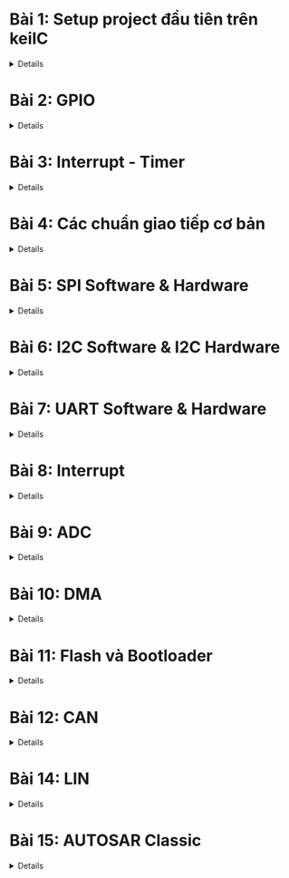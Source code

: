 # Bài 1: Setup project đầu tiên trên keilC

<details>
<summary> Details </summary>

## 1.KeilC

<details>
<summary> Details </summary>

![KeilC](https://github.com/Fakerrrrrrrrrrr/Embedded_in_Automotive/blob/main/Images/KeilC.png)

KeilC (hay được gọi là Keil C hoặc Keil uVision) là một công cụ phát triển phần mềm tích hợp (IDE - Integrated Development Environment) được sử dụng để lập trình và phát triển phần mềm nhúng cho các vi điều khiển. KeilC được phát triển bởi công ty Keil, hiện thuộc sở hữu của ARM Holdings, và thường được sử dụng để lập trình các vi điều khiển dựa trên kiến trúc ARM, đặc biệt là các dòng vi điều khiển 8051 và ARM Cortex.

**Các thành phần chính của KeilC**:

- uVision IDE:<br>
Đây là môi trường phát triển tích hợp, cung cấp giao diện để viết mã, biên dịch chương trình, và gỡ lỗi các ứng dụng nhúng. Nó bao gồm trình biên tập mã nguồn và các công cụ khác giúp lập trình viên dễ dàng quản lý các dự án.
- C Compiler (Trình biên dịch C):<br>
KeilC cung cấp trình biên dịch ngôn ngữ lập trình C/C++, cho phép viết mã chương trình bằng ngôn ngữ C và biên dịch nó thành mã máy cho vi điều khiển.
- Assembler (Trình hợp dịch):<br>
Hỗ trợ viết mã Assembly và biên dịch mã Assembly thành mã máy. Đây là công cụ hữu ích cho các tình huống cần kiểm soát chi tiết phần cứng ở mức thấp.
- Debugger (Trình gỡ lỗi):<br>
KeilC tích hợp trình gỡ lỗi mạnh mẽ, giúp lập trình viên kiểm tra và sửa lỗi chương trình trên mô phỏng hoặc trên phần cứng thực. Trình gỡ lỗi có thể tương tác với các bo mạch thực tế để kiểm tra chương trình trên vi điều khiển.
- Simulator (Trình mô phỏng):<br>
Keil cung cấp công cụ mô phỏng, cho phép lập trình viên kiểm tra các chương trình của họ mà không cần phần cứng thực. Trình mô phỏng có thể mô phỏng các trạng thái và phản ứng của vi điều khiển.

**Các tính năng nổi bật của KeilC**:

- **Hỗ trợ nhiều vi điều khiển**: KeilC hỗ trợ nhiều dòng vi điều khiển, bao gồm các dòng 8051, ARM7, ARM Cortex-M, và các vi điều khiển khác dựa trên kiến trúc ARM.
- **Quản lý dự án**: Hỗ trợ quản lý dự án lớn, cho phép người dùng dễ dàng tổ chức mã nguồn và các tệp tin liên quan.
- **Tích hợp trình biên dịch và gỡ lỗi**: Giúp quá trình phát triển và thử nghiệm chương trình trở nên hiệu quả hơn.
- **Khả năng mô phỏng và gỡ lỗi trên phần cứng**: Đây là tính năng quan trọng giúp lập trình viên có thể kiểm tra chương trình trực tiếp trên vi điều khiển thực tế.

**Ứng dụng của KeilC**:

KeilC thường được sử dụng trong phát triển các ứng dụng nhúng, chẳng hạn như:

- Các hệ thống điều khiển thời gian thực (RTOS).
- Các ứng dụng IoT (Internet of Things) dựa trên vi điều khiển ARM.
- Các dự án phát triển phần mềm cho các thiết bị nhúng như điện thoại, máy tính bảng, hệ thống nhúng công nghiệp, thiết bị y tế, và nhiều hệ thống nhúng khác.

</details>

## 2. Blink Led PC13

<details>
<summary> Details </summary>

![BlinkLedPC13](https://github.com/Fakerrrrrrrrrrr/Embedded_in_Automotive/blob/main/Images/BlinkLedPC13.png)

Trên con vi điều khiển STM32 có các chân A0, A1, A2,... đó là các chân GPIO tổ chức thành các bộ như GPIOA, GPIOB, GPIOC,... mỗi bộ gồm 16 chân là từ chân 0 đến chân 15, các chân có nhiều chức năng, chức năng cơ bản là xuất và nhận điện áp. Ví dụ này xuất ra được điện áp để điều kiển con Led PC13.<br>

Để GPIO hoạt động được cần phải cấp xung clock để GPIO hoạt động. Con vi điều khiển sẽ hoạt động dựa trên giao động được tạo ra bởi thạch anh hay được tạo ra bởi bộ giao động nội.

PC13 có nghĩa là Port ở GPIOC thuộc chân số 13.

Hiện nay thời đại phát triển, mọi con vi điều khiển hầu hết đều có thư viện nên ít khi gặp trường hợp phải code trực tiếp trên thanh ghi. Code bằng thanh ghi chủ yếu để hiểu cách ngoại vi được cấu hình.

- APB2 được cấu hình bởi thanh ghi APB2 peripheral clock enable register (RCC_APB2ENR.)
- Bit IOPCEN điều khiển xung cấp cho GPIOC

![APB2ENR](https://github.com/Fakerrrrrrrrrrr/Embedded_in_Automotive/blob/main/Images/APB2.png)

Các bit từ 0 đến 15 sẽ chịu trách nhiệm cấu hình xung clock cho ngoại vi, bit số 4 là bit IOPCEN để cấu hình cho cái xung clock của GPIOC. Ghi IOPCEN lên 1 là đã cấp xung.

- **Cấu hình chế độ chân GPIO**

Port configuration register low (GPIOx_CRL): cấu hình cho các chân từ 0-7 trong Portx

![GPIOx_CRL](https://github.com/Fakerrrrrrrrrrr/Embedded_in_Automotive/blob/main/Images/GPIOx_CRL.png)

Port configuration register low (GPIOx_CRH): cấu hình cho các chân từ 8-15 trong Portx

![GPIOx_CRH](https://github.com/Fakerrrrrrrrrrr/Embedded_in_Automotive/blob/main/Images/GPIOx_CRH.png)

Mỗi GPIO có 16 chân, mỗi chân được quyết định bởi 4 bit, nên để đủ 16 chân thì cần 64 bit, cấu trúc vi điều khiển chỉ cần 32 bit nên phải chia đôi ra thành 2 thanh ghi CRH và CRL, GPIOx_CRL sẽ cấu hình cho chân từ 0-7, GPIOx_CRH sẽ cấu hình cho chân từ 8-15 (Thay x bằng A,B,C,...).

Ở đây dùng PC13 nên sẽ quan tâm tới CNF13 và MODE13, mỗi phần chứa 2 bit và tùy thuộc giá trị ghi vào 4 bit rw (read write).

![8-15](https://github.com/Fakerrrrrrrrrrr/Embedded_in_Automotive/blob/main/Images/8_15_leg.png)

Code điều khiển PC13 với Mode_11 và CNF_00:
```c
int main(){
  RCC->APB2ENR |= RCC_APB2ENR_IOPCEN| RCC_APB2ENR_IOPAEN;

  GPIOC->CRH |= GPIO_CRH_MODE13_0;  //MODE[1:0] = 11: Output mode, max speed 50 MHz.
  GPIOC->CRH |= GPIO_CRH_MODE13_1;
  GPIOC->CRH &= ~GPIO_CRH_CNF13_0;  //CNF13[1:0] = 00: General purpose output push-pull.
  GPIOC->CRH &= ~GPIO_CRH_CNF13_1;
  while(1){
  
  }
  return 0;
}
```

Port output data register (GPIOx_ODR).
- Gồm 16 bits (ODR0->ODR15) ứng với giá trị logic trên chân tương ứng trong Portx.

```c
int main(){
  RCC->APB2ENR |= RCC_APB2ENR_IOPCEN| RCC_APB2ENR_IOPAEN;

  GPIOC->CRH |= GPIO_CRH_MODE13_0;  //MODE[1:0] = 11: Output mode, max speed 50 MHz.
  GPIOC->CRH |= GPIO_CRH_MODE13_1;
  GPIOC->CRH &= ~GPIO_CRH_CNF13_0;  //CNF13[1:0] = 00: General purpose output push-pull.
  GPIOC->CRH &= ~GPIO_CRH_CNF13_1;
  while(1){
    GPIOC->ODR |= 1<<13;
    delay(10000000);
    GPIOC->ODR &= ~(1<<13);
    delay(10000000);
  }
  return 0;
}
```

Delay();<br>
Hàm delay được tạo bằng cách cho MCU không làm gì trong 1 khoảng thời gian bằng các vòng lặp.
```c
void delay(__IO uint32_t timedelay){
  for(int i = 0; i<timedelay; i++){}
}
```

</details>

## 3. Tổng kết & mở rộng

<details>
<summary> Details </summary>

- Việc code trên thanh ghi  giúp hiểu rõ cách hoạt động chi tiết của từng ngoại vi.
- Hiện nay các hãng sản xuất đều cung cấp bộ thư viện chuẩn cho từng MCU, trong đó các API được phát triển để người dùng dễ tiếp cận hơn.<br>
->> Nên sử dụng thư viện chuẩn để code dễ dàng hơn.

</details>

## 4. Đọc trạng thái nút nhấn để điều khiển Led.

<details>
<summary> Details </summary>

- Pin được chọn là PA0 (ODR: Output Data Register)

![Button_PA0](https://github.com/Fakerrrrrrrrrrr/Embedded_in_Automotive/blob/main/Images/Button_PA0.png)

- Lắp nút nhấn theo kiểu Pull-Up Resistor
- Cấu hình ban đầu trạng thái chân PA0 sẽ là mức 1. PA0 kiểu Input Push Pull.
- Set GPIOA_ODR lên 1. 

```c
RCC->APB2ENR |= RCC_APB2ENR_IOPAEN; //Kich hoat xung clock cap cho GPIOA
											
GPIOA->CRL &= ~GPIO_CRL_MODE0_0; 	//MODE = 00: Intput mode.
GPIOA->CRL &= ~GPIO_CRL_MODE0_1; 
GPIOA->CRL |= GPIO_CRL_CNF0_1;	 //CNF = 10: Input with pull-up / pull-down
GPIOA->CRL &= ~GPIO_CRL_CNF0_0;	       
GPIOA->ODR |= GPIO_ODR_ODR0;
```

Do cấu hình cho chân PA0 nên sẽ là CRL, MODE = 00, CNF = 10, ODR = 1 (pull-up). Thanh ghi ODR là để điều khiển xuất dữ liệu ra thanh ghi đó.

**Đọc trạng thái nhấn nút**

Thanh ghi Input Data Register (IDR):
- Nhận mức tín hiệu tại chân của Port.
- Giá trị nút nhấn tại PA0 = bit IDR0 của PortA.

```c
if( ( GPIOA->IDR & (1<<0) ) == 0 ){
     while((GPIOA->IDR & (1<<0)) == 0);
     // Do something.

     }
```

Đầu tiên nếu nhấn nút thì GPIOA->IDR sẽ bằng 0 sẽ chạy vào trong phần câu điều kiện, còn vòng lặp while để đến khi nào thả nút nhấn đó ra thì mới thực hiện câu lệnh mong muốn để tránh trường hợp thực hiện câu lệnh nhiều lần.

</details>

</details>


# Bài 2: GPIO

<details>
<summary> Details </summary>

## 1. Thư viện STM32F10x Standard Peripherals Firmware Library

<details>
<summary> Details </summary>

Thư viện STM32F10x là thư viện được phát triển cho dòng STM32. Đầy đủ driver cho tất cả các ngoại vi tiêu chuẩn. Thư viện này bao gồm các hàm, cấu trúc dữ liệu và marco được define từ trước để giúp việc cấu hình các ngoại vi đơn giản hơn mà không cần phải vào tới từng thanh ghi đọc các document để xem thanh ghi đó có chức năng gì.

Các bước cấu hình ngoại vi (GPIO)

**Cấp clock cho ngoại vi** (RCC) -> **Cấu hình ngoại vi** (CRH-CRL) -> **Sử dụng ngoại vi** (ODR-IDR)

Cấp xung clock cho GPIO: Sử dụng các API được cung cấp sẵn cho từng Bus. Các ngoại vi trên Bus được cấp xung thông qua việc truyền các tham số vào API. Vì sử dụng led PC13 nên cấp xung cho GPIOC qua Bus APB2.

**Cấp clock cho ngoại vi** :Để cấp xung cho ngoại vi ứng với Bus sẽ có 3 hàm:
```
void RCC_AHBPeriphClockCmd(uint32_t RCC_AHBPeriph, FunctionalState NewState);		//Cấp xung cho ngoại vi với Bus AHB
void RCC_APB2PeriphClockCmd(uint32_t RCC_APB2Periph, FunctionalState NewState);		//Cấp xung cho ngoại vi với Bus APB2
void RCC_APB1PeriphClockCmd(uint32_t RCC_APB1Periph, FunctionalState NewState);		//Cấp xung cho ngoại vi với Bus APB1
```

Cấu hình:
```
void RCC_Config(void){
     RCC_APB2PeriphClockCmd(RCC_APB2Periph_GPIOC, ENABLE);	//Nếu muốn dùng ngoại vi, cấp clock cho các ngoại vi đó dùng toán tử | ví dụ "RCC_APB2Periph_GPIOC| RCC_APB2Periph_GPIOA"
     RCC_APB1PeriphClockCmd(RCC_APB1Periph_TIM2, ENABLE);
}
```

**Cấu hình ngoại vi**: Để cấu hình cho GPIO ta dùng Struct GPIO_InitTypeDef, cụm từ InitTypeDef sẽ dùng chung để cấu hình cho SPI,GPIO,... để cấu hình cho nó với struct có các biến thành viên khác nhau (cũng có thể hiểu là khởi tại kiểu mặc định).<br>
Ở đây GPIO_InitTypeDef sẽ chứa các biến thành viên như là GPIO_Pin (Chọn Pin), GPIO_Mode (Chọn Mode), GPIO_Speed (Tốc độ đáp ứng).<br>
Ngoài ra thì ta có thể ghi đè biến GPIO_InitStruct nếu có cấu hình các chân tương tự, những gì liên quan đến GPIO sẽ được đưa vào 1 hàm GPIO_config. Tương tự với các ngoại vi khác đều được code như bên dưới.
```
void GPIO_config(){
	GPIO_InitTypeDef GPIO_InitStruct;
	
	GPIO_InitStruct.GPIO_Pin = GPIO_Pin_13;			//Nếu muốn dùng nhiều chân thì sử dụng toán tử OR(|) để thiết lập nhiều chân ví dụ "GPIO_Pin_13| GPIO_Pin_14| GPIO_Pin_15" lưu ý nó phải cùng chế độ và trên GPIOC, nếu muốn dùng GPIOA thì ghi đè struct tạo ra.
	GPIO_InitStruct.GPIO_Mode = GPIO_Mode_Out_PP;
	GPIO_InitStruct.GPIO_Speed = GPIO_Speed_50MHz;
	
	GPIO_Init(GPIOC, &GPIO_InitStruct);

	//PA13
	GPIO_InitStruct.GPIO_Pin = GPIO_Pin_13;
	GPIO_InitStruct.GPIO_Mode = GPIO_Mode_IN_FLOATING;
	GPIO_InitStruct.GPIO_Speed = GPIO_Speed_10MHz;

	GPIO_Init(GPIOA, &GPIO_InitStruct);
}
```

**Sử dụng GPIO**:Khi vào {}Function ở stm32f10x_gpio.c thì sẽ có các hàm để sử dụng ngoại vi.<br>
Sau đây là các hàm thông dụng:
```
//Đọc tín hiệu trên 1 chân trong GPIO được cấu hình là INPUT(ngỏ vào) tương ứng 1 bit: Tham số sẽ là GPIO với chân GPIO đó
uint8_t GPIO_ReadInputDataBit(GPIO_TypeDef* GPIOx, uint16_t GPIO_Pin);
//Đọc tín hiệu trên 16 chân trong GPIO được cấu hình là INPUT(ngỏ vào) tương ứng 16 bit: Tham số sẽ là GPIO
uint16_t GPIO_ReadInputData(GPIO_TypeDef* GPIOx);
//Đọc tín hiệu trên 1 chân trong GPIO được cấu hình là OUTPUT(ngỏ ra) tương ứng với 1 bit: Tham số sẽ là GPIO với chân GPIO đó
uint8_t GPIO_ReadOutputDataBit(GPIO_TypeDef* GPIOx, uint16_t GPIO_Pin);
//Đọc tín hiệu trên 16 chân trong GPIO được cấu hình là OUTPUT(ngỏ ra) tương ứng 16 bit: Tham số sẽ là GPIO
uint16_t GPIO_ReadOutputData(GPIO_TypeDef* GPIOx);
//Đặt 1 số chân trên GPIO về mức 1 có thể chọn nhiều chân bằng phép OR: Tham số sẽ là GPIO với chân GPIO đó
void GPIO_SetBits(GPIO_TypeDef* GPIOx, uint16_t GPIO_Pin);//0b0000….0010
//Đặt 1 số chân trên GPIO về mức 0 có thể chọn nhiều chân bằng phép OR: Tham số sẽ là GPIO với chân GPIO đó
void GPIO_ResetBits(GPIO_TypeDef* GPIOx, uint16_t GPIO_Pin);
//Hàm này cho phép ghi giá trị tùy ý lên 1 chân tương ứng 1 bit
void GPIO_WriteBit(GPIO_TypeDef* GPIOx, uint16_t GPIO_Pin, BitAction BitVal);
//Hàm này cho phép ghi giá trị tùy ý lên 16 chân tương ứng 16 bit
void GPIO_Write(GPIO_TypeDef* GPIOx, uint16_t PortVal);
```
Sử dụng hàm SetBits và ResetBits để tạo hàm blink led như bài trước.
```
while(1){
	GPIO_SetBits(GPIOC, GPIO_Pin_13); // Ghi 1 ra PC13
	delay(10000000);
	GPIO_ResetBits(GPIOC, GPIO_Pin_13);// Ghi 0 ra PC13
	delay(10000000);
}
```
Thêm 1 số ví dụ về nháy đuổi led, sẽ cấu hình cho chân 5 đến chân 8 của GPIOC. Nhìn thấy cùng chế độ với GPIO_Pin_13 nên ta có thể dùng phép OR cho tất cả các Pin.
```
GPIO_InitTypeDef GPIO_InitStructure;
GPIO_InitStructure.GPIO_Pin = GPIO_Pin_5|GPIO_Pin_6|GPIO_Pin_7|GPIO_Pin_8;
GPIO_InitStructure.GPIO_Mode = GPIO_Mode_Out_PP;
GPIO_InitStructure.GPIO_Speed = GPIO_Speed_50MHz;
	
GPIO_Init(GPIOC, &GPIO_InitStructure);
```
Hàm nháy đuổi sử dụng hàm GPIO_Write ghi cùng lúc 16 chân, loop là số lần nháy đuổi, biến Ledval để điều khiển, mỗi lần nháy đuổi thì sẽ đặt giá trị là 1 tại vị trí GPIO4 và mỗi lần lặp thì sẽ dịch sang 1 bit GPIO5->GPIO6->GPIO7->GPIO8 mỗi lần led sẽ sáng 1 chân.
```
void chaseLed(uint8_t loop){
	uint16_t Ledval;
	for(int j=0; j<loop; j++ ){
		Ledval = 0x0010;
		for(int i =0; i<4; i++)
		{
			Ledval = Ledval<<1;
			GPIO_Write(GPIOC, Ledval);
			delay(10000000);
		}
	}
}
int main(){
	while(1){
		chaseLed(3);
		break;
	}
}
```
Nếu quá nhanh thì delay không đủ, phần sau học về Timer sẽ chuẩn hơn.<br>

**Đọc trạng thái nút nhấn**: Tương tự thì ta đọc trạng thái nút nhấn dựa trên các hàm. Cấu hình 1 phân GPIOA vì chân cần sử dụng ở đây là PA0 nhận tín hiệu đầu vào (INPUT).
```
GPIO_InitTypeDef GPIO_InitStructure;
GPIO_InitStructure.GPIO_Pin = GPIO_Pin_0;
GPIO_InitStructure.GPIO_Mode = GPIO_Mode_IPU;
GPIO_InitStructure.GPIO_Speed = GPIO_Speed_50MHz;

GPIO_Init(GPIOA, &GPIO_InitStructure);
```
Kiểm tra xem PA0 có đang bằng không hay không bằng cách dùng GPIO_ReadInputDataBit so sánh với 0 hoặc Bit_RESET.
```
if(GPIO_ReadInputDataBit(GPIOA, GPIO_Pin_0)==0)
	{
		while(GPIO_ReadInputDataBit(GPIOA, GPIO_Pin_0)==0);
		//do something
		if(GPIO_ReadOutputDataBit(GPIOC, GPIO_Pin_13)){
			GPIO_ResetBits(GPIOC, GPIO_Pin_13);
		} else {
			GPIO_SetBits(GPIOC, GPIO_Pin_13);
	}
}

```

</details>

</details>

# Bài 3: Interrupt - Timer

<details>
<summary> Details </summary>

## 1. Ngắt:
Ngắt là 1 sự kiện khẩn cấp xảy ra trong hay ngoài vi điều khiển. Nó yêu cầu MCU phải dừng chương trình chính và thực thi chương trình ngắt.<br>
Trong hàm main sẽ có 1 vòng lặp while(1), khi không có gì xảy ra thì nó sẽ chạy ở trong while(1) nếu có sự kiện khẩn cấp xảy ra thì chương trình trong main sẽ lập tức dừng lại và chuyển tới thực hiện một chương trình ngắt sau khi xử lý xong nó sẽ quay lại chỗ được tạm dừng ở chương trình chính để thực hiện tiếp tục đoạn code. <br>
Ví dụ như trên chiếc xe hơi thì chương trình chính là chương trình khi xe hoạt động bình thường khi mình lái, nghe nhạc,... ví dụ trên đầu xe có cảm biến va chạm, mà xe sắp tông vào cột điện thì cảm biến va chạm nó sẽ báo cho con vi điều khiển biết xe sắp va chạm nên tạo ra 1 ngắt, thực hiện cho xe ngừng hoạt động hoặc phanh gấp or đảo lái, hoặc bung túi khí,... khi xe dừng hẳn mà cảm biến không báo nguy hiểm nữa thì xe lại chạy hoạt động lại bình thường. Hoặc khi chơi game chương trình chính window đang chạy mà nó nhận thấy nhiệt độ đang lên cao ngoài mức cho phép thì máy tính sẽ tự động tắt nguồn.<br>

Các loại ngắt thông dụng:<br>

Mỗi ngắt có 1 trình phục vụ ngắt, sẽ yêu cầu MCU thực thi lệnh tại trình phục vụ ngắt khi có ngắt xảy ra.(Thì nó là 1 hàm cố định bất cứ khi nào có ngắt tương ứng với hàm đó thì tự động gọi nó ra)<br>
Các ngắt có các địa chỉ cố định trong bộ nhớ để giữ các trình phục vụ. Các địa chỉ này gọi là vector ngắt.

|Ngắt|Cờ ngắt|Địa chỉ trình phục vụ ngắt| Độ ưu tiên ngắt|
|------|-------|--------------------------|----------------|
|Reset|-|000h|-|
|Ngắt ngoài|IE0|0003h|Lập trình được|
|Timer1|TF1|001Bh|Lập trình được|
|Ngắt truyền thông| | | |

Địa chỉ trình phục vụ ngắt (vector ngắt) chỉ là ví dụ, còn cờ ngắt đó là các bit ngắt, flag ngắt.

Ngắt reset xảy ra khi ta nhấn nút reset trên con vi điều khiển, hoặc rút nguồn điện sau đó cắm điện lại nó sẽ chạy chương trình lại từ đầu.<br>

![ProgramCounter](https://github.com/Fakerrrrrrrrrrr/Embedded_in_Automotive/blob/main/Images/Interrupt_PC.png)

Để nắm được cách hoạt động khi chương trình có ngắt thì phải biết tới Program Counter (Thanh ghi PC) thanh ghi này luôn chỉ đến lệnh tiếp theo trong chương trình. Khi chương trình nạp vào con stm32 thì từng cái lệnh hợp ngữ sẽ lưu vào từng ô nhớ vào bộ nhớ Flash của con stm32.<br>
Khi mà CPU đọc lệnh chạy thì thanh ghi PC nó sẽ trỏ vào vị trí đầu tiên (khi khởi động lên) 0xC1 rồi hàm main sẽ đi được bao nhiêu dòng code thì thanh ghi PC nó sẽ thực hiện các lệnh hợp ngữ tiếp theo ở trong vòng while(1) thì lặp lại vòng lặp mới 0xC1. Có các chương trình ngắt khác như là ngắt ngoài có vector ngắt địa chỉ sẽ được lưu tại 0xB5-B9 và 1 chương trình khác thì là 0xD3-0xD7.<br>
Ví dụ ở 0xC2 xảy ra ngắt thì CPU biết khi có ngắt xảy ra thì tạm dừng chương trình chính lại để chạy chương trình ngắt nhận diện được đây là ngắt và có vector 0xB5-B9 thì nó tạm thời đưa PC của nó tới 0xB5 sau khi chạy xong lệnh 0xC2 thì PC sẽ trỏ tới lệnh tiếp theo 0xB6 và thực hiện 0xB5 cứ thế chạy đến 0xB9 thì PC sẽ trỏ tới 0xC3 và chương trình lại tiếp tục ngay tại vị trí 0xC3 rồi chạy lại bình thường.<br>

### 1.1 Ngắt ngoài:

![ExternalInterrupt](https://github.com/Fakerrrrrrrrrrr/Embedded_in_Automotive/blob/main/Images/External_Interrupt.png)

Xảy ra khi có thay đổi điện áp trên các chân GPIO được cấu hình làm ngõ vào ngắt.<br>

Ví dụ trên thì cấu hình cho chân GPIO làm ngõ ngắt ngoài, lắp 1 nút nhấn khi nhấn nút điện áp sẽ thay đổi trên chân GPIO đó thì nó sẽ sinh ra 1 ngắt ngoài. Và có 4 kiểu ngắt ngoài. Các ngắt sẽ sinh ra khi ở các trạng thái khác nhau.

- LOW: kích hoạt ngắt liên tục khi chân ở mức thấp.
- HIGH: Kích hoạt liên tục khi chân ở mức cao.
- Rising: Kích hoạt khi trạng thái trên chân chuyển từ thấp lên cao.
- Falling: Kích hoạt khi trạng thái trên chân chuyển từ cao xuống thấp.

Thông thường chân sẽ có 2 giá trị là 1 và 0 tương ứng 3V3 và 0V

### 1.2 Ngắt Timer:

Ngắt Timer xảy ra khi trong thanh ghi đếm của timer tràn. Giá trị tràn được xác định bởi giá trị cụ thể trong thanh ghi đếm của timer. (Timer đơn giản là 1 bộ đếm, đếm lên hoặc đếm xuống sau khoảng thời gian nhất định ví dụ cấu hình sau mỗi 1ms thì nó sẽ đếm lên 1 thì thanh ghi đếm cứ sau 1ms sẽ tăng lên 1 đơn vị, thanh ghi đếm là thanh ghi đếm nhị phân, thanh ghi đếm tràn là khi giá trị nó đếm bằng với giá trị mình thiết lập cho nó (200 lần chẳng hạn) khi tràn thì sẽ tạo ra 1 ngắt Timer (Hàm ngắt cho Timer được gọi).

Vì đây là ngắt nội trong MCU(nội trong con vi điều khiển) không phụ thuộc tín hiệu bên ngoài, nên phải reset giá trị thanh ghi timer để có thể tạo được ngắt tiếp theo. Ở ví dụ uint8_t thì sẽ đếm từ 0-255 thì nó mới reset thay vì 200 nếu nó không phải là uint8_t mà là uint16_t hoặc uint32_t thì nó sẽ đếm thêm gấp mấy lần mới reset rồi mới đếm tới giá trị 200, nên để tránh xảy ra sai sót thì ta nên reset giá trị của thanh ghi đếm về 0 sau mỗi lần ngắt.

## 1.3 Ngắt truyền thông:

![Communication_Interrupt](https://github.com/Fakerrrrrrrrrrr/Embedded_in_Automotive/blob/main/Images/Communication_Interrupt.png)

Ngắt truyền thông xảy ra khi có sự kiện truyền/nhận dữ liệu giữa MCU với các thiết bị bên ngoài hay với MCU. Ngắt này sử dụng cho nhiều phương thức như Uart, SPI, I2C…v.v nhằm đảm bảo việc truyền nhận chính xác. Hầu như tất cả các giao thức hỗ trợ trên con stm32 đều có ngắt truyền thông, có nghĩa mỗi giao thức đều có ngắt riêng của nó.<Br>

Ở ví dụ trên mình sẽ có 2 con vi điều khiển nối với nhau qua 1 giao thức là UART. Thì trong vi điều khiển không phải lúc nào cũng là truyền và nhận dữ liệu (truyền qua UART) thì trong chương trình còn các công việc khác để nó làm nữa ví dụ func1, func2,... và các hàm sẽ mất thời gian để nó thực hiện. Ở MCUA và MCUB đều có func1 nhưng ở MCUA lại mất 2s để thực hiện thay vì 1s ở MCUB thì hàm nhận sẽ gọi trước hàm truyền và thực hiện xong rồi thì MCUA mới truyền dữ liệu thì dữ liệu sẽ bị mất khi MCU thực hiện nhiều công việc nếu cùng thời gian thì vô tình nó sẽ đúng. Hoặc là chỉ nhận 0.5s dữ liệu thì cũng bị mất 0.5s dữ liệu. Nên để đảm bảo khi con MCUA truyền thì con MCUB nhận thì dùng ngắt truyền thông.

Tạo ra 1 chương trình ngắt UART hoạt động khi MCUA truyền dữ liệu thì chương trình ở MCUB sẽ dừng và chuyển qua chương trình ngắt Timer, hành động này xảy ra rất là nhanh nên sẽ được coi là cùng lúc với lúc truyền dữ liệu bây giờ đơn giản ở hàm ngắt được gọi nó sẽ gọi hàm nhận.

## 1.4 Độ ưu tiên ngắt:

Độ ưu tiên ngắt là khác nhau ở các ngắt. Nó xác định ngắt nào được quyền thực thi khi nhiều ngắt xảy ra đồng thời.(Quyết định ngắt nào được thực hiện trước và ngắt nào được thực hiện sau)<br>
STM32 quy định ngắt nào có số ưu tiên càng thấp thì có quyền càng cao. Các ưu tiên ngắt có thể lập trình được.

Ví dụ trên xe ở vừa có cảm biến và chạm và vừa có cảm biến áp suất lốp. Xe đang chạy bị thủng lốp và trong lúc đó xe chuẩn bị đâm vào cột điện thì 2 cảm biến gửi cùng lúc 2 tín hiệu khẩn cấp, thì chiếc xe không biết thực hiện chương trình ngắt nào trước. Nên độ ưu tiên ngắt được sinh ra và được cài đật khác nhau ở các ngắt. Tùy thuộc vào độ khẩn cấp nào cao hơn thì sẽ cho nó độ ưu tiên cao hơn. Cái ngắt ưu tiên xử lý ngắt va chạm trước rồi mới thực hiện ngắt áp suất lốp, số ưu tiên thứ tự càng thấp thì quyền càng cao.<br>

Nên nhớ là ngắt không phải 1 cái function gọi chung nó là 1 trình phụ ngắt. ví dụ chương trình chạy từ 0x01 tới 0x03 và nó đang chạy lệnh 0x03 thì xảy ra ngắt lúc này PC đang trỏ tới 0x04 của chương trình chính thì sẽ thay đổi sang 0xD4 thì sau khi chạy xong tới 0xE2 chẳng hạn, để chương trình đang thực hiện biết được vị trí mà nó dời đi thì sẽ có 1 khái niệm gọi là Stack Pointer (cấu trúc dữ liệu Stack bình thường) thì nó sẽ được dùng để lưu các giá trị (PC) (địa chỉ) hiện tại khi chương trình nhảy sang chương trình ngắt khác và PC mới sẽ được cập nhật PC trỏ tới 0xD4 ví dụ ở tại dòng lệnh 0xD6 xảy ra ngắt PC trỏ tới 0xD7 thì nó sẽ tiếp tục lưu PC 0xD7 vào Stack Pointer và nhảy sang chương trình ngắt khác cũng như PC mới sẽ được cập nhật ở chương trình ngắt có độ ưu tiên cao hơn. Sau khi thực hiện xong chương trình ngắt tới dòng lệnh 0xB9 CPU nhận thấy chương trình ngắt sẽ kết thúc và thoát chương trình ngắt thì CPU sẽ vào Stack Pointer với cấu trúc LIFO thì 0xD7 sẽ được lấy ra cập nhật cho PC là 0xD7 và xóa phần tử đó sau đó trong Stack Pointer tiếp tục sau khi tới chương trình chính. Ở đây chỉ nói tới PC.

Trạng thái chương trình sẽ được lưu toàn bộ ở trong 1 stack riêng trong bộ nhớ stack, thực chất MCU chạy sẽ có 15 thanh ghi dùng để toán giá trị cho các biến, thì 15 thanh ghi đó chính là trạng thái chương trình khi 1 biến được dùng để tính toán sẽ thực hiện trên các thanh ghi đó, ví dụ đang tính toán lở dở ở biến a, thì toàn bộ quá trình tính toán lở dở sẽ được lưu hết vào trong bộ nhớ Stack khi chuyển đi sẽ có trạng thái hoàn toàn mới, khi nó khôi phục thì nó khôi phục lại toàn bộ trạng thái chương trình lúc đó luôn chứ không phải khôi phục PC không nên giá trị của biến đó hoàn toàn được bảo toàn (Tham khảo exception handing in stm32).

Nếu 1 ngắt có độ ưu tiên thấp hơn xảy ra trong quá trình thực hiện chương trình ngắt có độ ưu tiên cao hơn thì chương trình ngắt đó sẽ không thực hiện ngay mà nó sẽ vào trạng thái chờ (Pending) (Queue) để xử lý lần lượt hoặc nếu cài đặt cho MCU bỏ qua luôn thì nó sẽ bỏ qua luôn.

</details>

# Bài 4: Các chuẩn giao tiếp cơ bản

<details>
<summary> Details </summary>


</details>

# Bài 5: SPI Software & Hardware

<details>
<summary> Details </summary>


</details>

# Bài 6: I2C Software & I2C Hardware

<details>
<summary> Details </summary>


</details>

# Bài 7: UART Software & Hardware

<details>
<summary> Details </summary>


</details>

# Bài 8: Interrupt

<details>
<summary> Details </summary>


</details>

# Bài 9: ADC

<details>
<summary> Details </summary>


</details>

# Bài 10: DMA

<details>
<summary> Details </summary>


</details>

# Bài 11: Flash và Bootloader

<details>
<summary> Details </summary>

## 1. Bộ nhớ trong vi điều khiển

<details>
<summary> Details </summary>

### 1. Bộ nhớ RAM (Random Access Memory)

**Định nghĩa**: RAM là loại bộ nhớ tạm thời, cho phép truy cập ngẫu nhiên, tức là bất kỳ ô nhớ nào cũng có thể được truy cập trực tiếp mà không cần phải truy cập qua các ô khác.

**Đặc điểm**: 
- Tốc độ đọc/ghi nhanh.
- Dữ liệu bị mất khi ngưng cấp nguồn.

**Chức năng**: 
- Sử dụng để lưu trữ dữ liệu và chương trình mà CPU đang sử dụng tại thời điểm đó.

**Phân loại**:
- DRAM (Dynamic RAM): Cần phải được làm tươi (refresh) liên tục.
- SRAM (Static RAM): Nhanh hơn DRAM và không cần làm tươi, thường được sử dụng cho cache.

### 2. Bộ nhớ Flash

**Định nghĩa**: Flash là một loại bộ nhớ không bay hơi, cho phép ghi và xóa dữ liệu theo khối.

**Đặc điểm**: 
- Tốc độ ghi chậm.
- Tốc độ đọc nhanh.
- Dữ liệu không bị mất khi ngưng cấp điện.
- Giới hạn số lần xóa/ ghi.
- Chỉ có thể ghi theo khối 2/4 byte.

**Chức năng**: 
- Thường được sử dụng trong các thiết bị lưu trữ như USB flash drives, thẻ nhớ, và ổ SSD.

**Phân loại**:
- NAND Flash: Thường được sử dụng cho lưu trữ dữ liệu.
- NOR Flash: Thường được sử dụng cho firmware.

### 3. Bộ nhớ EPROM

**Định nghĩa**: EPROM là loại bộ nhớ không bay hơi, có thể được lập trình và xóa bằng tia cực tím.

**Đặc điểm**: 
- Tốc độ ghi chậm.
- Tốc độ đọc nhanh.(Nhanh hơn EPROM nhưng chậm hơn RAM.)
- Dữ liệu không bị mất khi ngưng cấp điện.
- Giới hạn số lần xóa/ ghi.
- Chỉ có thể đọc/ghi theo từng byte.

**Chức năng**: 
- Thường được sử dụng để lưu trữ firmware hoặc các chương trình không thay đổi thường xuyên.

**Phân loại**:
- EPROM: Có thể xóa bằng tia UV.
- EEPROM (Electrically Erasable Programmable Read-Only Memory): Có thể xóa bằng điện và cho phép sửa đổi dữ liệu từng byte.

</details>

## 2. FLASH

<details>
<summary> Details </summary>

**Tính chất**:
- Trên STM32F1 không có EPROM mà chỉ được cung cấp sẵn 128/64Kb Flash.
- Được chia nhỏ thành các Page. mỗi Page có kích thước 1Kb. Tương đương với (Page 0 đến Page 127)/(Page 0 đến Page 63).
- Flash có giới hạn về số lần xóa/ghi.
- Trước khi ghi phải xóa Flash trước. Ta sẽ đưa các dữ liệu về 0xFF. Khi xóa chỉ xóa 1 Page, không thể xóa 2 Byte hoặc 4 Byte sau đó ghi dữ liệu theo khối 2/4 Byte.
- Thường được dùng để lưu chương trình. Lưu cho firmware.
- Không mất dữ liệu khi mất nguồn, có cơ chế Lock bảo vệ dữ liệu an toàn khi mất nguồn.

**Vùng nhớ**:
- Vùng nhớ chứa chương trình hệ thống sẽ từ 0x0000 0000 -> 0x0800 0000. Vùng nhớ chứa chương trình người dùng nạp sẽ từ 0x0800 0000 -> 0x0800 0600. Và từ 0x0800 0600 -> 0x0801 FFFF sẽ là vùng nhớ trống.
- Vùng nhớ phía sau từ 0x0800 0000 sẽ là trống và người dùng có thể lưu trữ dữ liệu ở vùng này.
- Thư viện Std cung cấp hàm để giao tiếp với Flash trong Module Flash. File "stm32f10x_flash.h".

**Xóa Page**:
![FlashMemoryPageErase](https://github.com/Fakerrrrrrrrrrr/Embedded_in_Automotive/blob/main/Images/XoaPageFlash.png)

Mỗi lần ghi 2bytes hoặc 4bytes, tuy nhiên mỗi lần xóa phải xóa cả Page.
Sơ đồ xóa FLash như hình:
- Đầu tiên, kiểm tra cờ LOCK của Flash, nếu Cờ này đang được bật, Flash đang ở chế độ Lock và cần phải được Unlock trước khi sử dụng. (Cơ chế bảo mật để người dùng không thể truy cấp random vào khi Lock) (Perform unlock sequence: Thực hiện chuỗi mở khóa)
- Sau khi FLash đã Unlock, cờ CR_PER được set lên 1. (PER viết tắt của Page Erase) (Enable)
- Địa chỉ của Page cần xóa được ghi vào FAR. (Ở mỗi Page đều có địa chỉ riêng, chỉ cần truyền địa chỉ vào FAR để xóa. Ghi vào thanh ghi AR: Address Register địa chỉ cần phải xóa.)
- Set bit CR_STRT lên 1 để bắt đầu quá trình xóa.
- Kiểm tra cờ BSY đợi hoàn tất quá trình xóa. (Cờ busy được viết trên thanh ghi SR:Status Register)

</details>

</details>


# Bài 12: CAN

<details>
<summary> Details </summary>

## 1. Khái niệm

<details>
<summary> Details </summary>

Controller Area Network (CAN) là giao thức giao tiếp **nối tiếp** hỗ trợ mạnh cho những hệ thống điều khiển **thời gian thực phân bố** (distrubuted realtime control system).<br>
CAN đặc biệt được ứng dụng nhiều trong ngành công nghiệp Ô tô.

Ví dụ: Hệ thống túi khí thì độ trễ cho phép là 1ms, 2ms,... Thì hệ thống này đòi hỏi thời gian thực cao sẽ sử dụng CAN. 1 hệ thống va chạm nó sẽ gửi tín hiệu qua đường CAN BUS những phần liên quan thì nó sẽ xử lý.

</details>

## 2. Mạng CAN

<details>
<summary> Details </summary>
	
![Network](https://github.com/Fakerrrrrrrrrrr/Embedded_in_Automotive/blob/main/Images/CANNetwork.png)

CAN có đường dây dẫn đơn giản gồm 2 dây CAN_H và CAN_L, tạo thành 1 Bus, các thiết bị được nối chung trên 2 dây này và gọi là node trong mạng. Ở cuối mỗi đường dây sẽ có 2 con điện trở 120Ω<br>
Sự truyền dữ liệu thực hiện nhờ tính toán vi sai trên cặp dây truyền tín hiệu, có nghĩa là chúng đo sự chênh lệch điện áp giữa CAN_H và CAN_L.



</details>

</details>


# Bài 14: LIN

<details>
<summary> Details </summary>



</details>

# Bài 15: AUTOSAR Classic

<details>
<summary> Details </summary>

1. Định nghĩa

AUTOSAR Classic là Lập trình theo 1 frame, form nhất định, những hàm Init liên quan đến ngoại vi, config các phần RCC, GPIO, TIM, SPI, CAN, UART bằng những hàm riêng lẻ, truyền CAN hoặc gọi ra cảm biến sẽ được viết thành những hàm và những hàm đó sẽ được chạy bên trong 1 vòng lặp while ở trong hàm main.

```c
#include "stm32f10x.h"

void RCC_Config();	//
void GPIO_Config();	//
void TIM_Config();	//  Hàm Init
void SPI_Config();	//
void CAN_Config();	//
void UART_Config();	//
void CAN_Transmit(uint8_t *data, uint8_t length);
void Sensor_Init();
uint32_t Sensor_Read();
uint32_t Calculate_Data(uint32_t data);

void main(){
	while(1){
		//do something
	}
}
```
Code như trên không phù hợp vì nó rất dài, rất khó để chỉnh sửa hoặc mở rộng các tính năng vậy nên nó không phù hợp để tạo ra 1 ứng dụng nhất là đối với trong lập trình automotive, các hệ thống trong xe hơi.

ECU là đơn vị phần cứng



</details>






